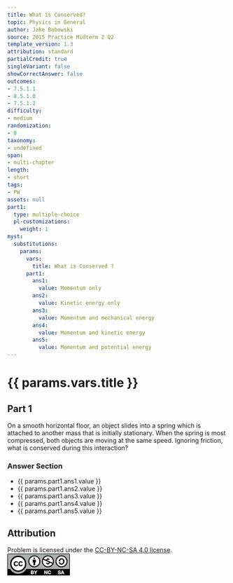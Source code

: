 ```yaml
---
title: What is Conserved?
topic: Physics in General
author: Jake Bobowski
source: 2015 Practice Midterm 2 Q2
template_version: 1.3
attribution: standard
partialCredit: true
singleVariant: false
showCorrectAnswer: false
outcomes:
- 7.5.1.1
- 8.5.1.0
- 7.5.1.2
difficulty:
- medium
randomization:
- 0
taxonomy:
- undefined
span:
- multi-chapter
length:
- short
tags:
- PW
assets: null
part1:
  type: multiple-choice
  pl-customizations:
    weight: 1
myst:
  substitutions:
    params:
      vars:
        title: What is Conserved ?
      part1:
        ans1:
          value: Momentum only
        ans2:
          value: Kinetic energy only
        ans3:
          value: Momentum and mechanical energy
        ans4:
          value: Momentum and kinetic energy
        ans5:
          value: Momentum and potential energy
---
```

# {{ params.vars.title }}

## Part 1

On a smooth horizontal floor, an object slides into a spring which is attached to another mass that is initially stationary.  When the spring is most compressed, both objects are moving at the same speed.  Ignoring friction, what is conserved during this interaction?

### Answer Section

- {{ params.part1.ans1.value }}
- {{ params.part1.ans2.value }}
- {{ params.part1.ans3.value }}
- {{ params.part1.ans4.value }}
- {{ params.part1.ans5.value }}

## Attribution

Problem is licensed under the [CC-BY-NC-SA 4.0 license](https://creativecommons.org/licenses/by-nc-sa/4.0/).<br> ![The Creative Commons 4.0 license requiring attribution-BY, non-commercial-NC, and share-alike-SA license.](https://raw.githubusercontent.com/firasm/bits/master/by-nc-sa.png)